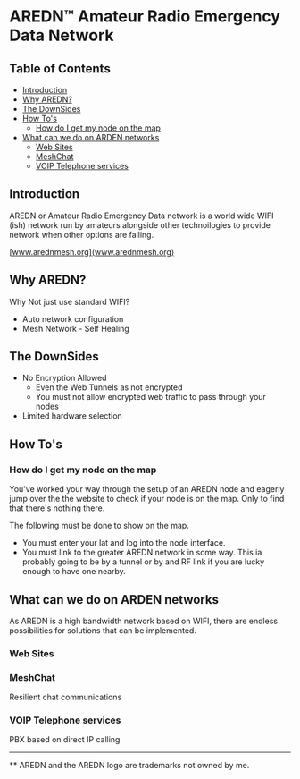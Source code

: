 # AREDN™ Amateur Radio Emergency Data Network <!-- omit from toc -->

## Table of Contents <!-- omit from toc -->

- [Introduction](#introduction)
- [Why AREDN?](#why-aredn)
- [The DownSides](#the-downsides)
- [How To's](#how-tos)
  - [How do I get my node on the map](#how-do-i-get-my-node-on-the-map)
- [What can we do on ARDEN networks](#what-can-we-do-on-arden-networks)
  - [Web Sites](#web-sites)
  - [MeshChat](#meshchat)
  - [VOIP Telephone services](#voip-telephone-services)

## Introduction

AREDN or Amateur Radio Emergency Data network is a world wide WIFI (ish) network
run by amateurs alongside other technoilogies to provide network when other
options are failing.

[www.arednmesh.org](www.arednmesh.org)

## Why AREDN?

Why Not just use standard WIFI?

- Auto network configuration
- Mesh Network - Self Healing

## The DownSides

- No Encryption Allowed
  - Even the Web Tunnels as not encrypted
  - You must not allow encrypted web traffic to pass through your nodes
- Limited hardware selection
  
## How To's

### How do I get my node on the map

You've worked your way through the setup of an AREDN node and eagerly jump over
the the website to check if your node is on the map. Only to find that there's
nothing there.

The following must be done to show on the map.

- You must enter your lat and log into the node interface.
- You must link to the greater AREDN network in some way. This ia probably
  going to be by a tunnel or by and RF link if you are lucky enough to have one nearby.

## What can we do on ARDEN networks

As AREDN is a high bandwidth network based on WIFI, there are endless
possibilities for solutions that can be implemented.

### Web Sites

### MeshChat

Resilient chat communications

### VOIP Telephone services

PBX based on direct IP calling

-------

** AREDN and the AREDN logo are trademarks not owned by me.
